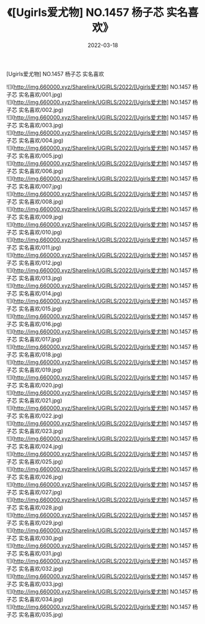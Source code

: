 ﻿---
layout: post
title:  《[Ugirls爱尤物] NO.1457 杨子芯 实名喜欢》
date:   2022-03-18
img: http://img.660000.xyz/Sharelink/UGIRLS/2022/[Ugirls爱尤物] NO.1457 杨子芯 实名喜欢/000.jpg
categories: [美女, 清纯, 唯美]
---

[Ugirls爱尤物] NO.1457 杨子芯 实名喜欢

 ![](http://img.660000.xyz/Sharelink/UGIRLS/2022/[Ugirls爱尤物] NO.1457 杨子芯 实名喜欢/001.jpg) <br>![](http://img.660000.xyz/Sharelink/UGIRLS/2022/[Ugirls爱尤物] NO.1457 杨子芯 实名喜欢/002.jpg) <br>![](http://img.660000.xyz/Sharelink/UGIRLS/2022/[Ugirls爱尤物] NO.1457 杨子芯 实名喜欢/003.jpg) <br>![](http://img.660000.xyz/Sharelink/UGIRLS/2022/[Ugirls爱尤物] NO.1457 杨子芯 实名喜欢/004.jpg) <br>![](http://img.660000.xyz/Sharelink/UGIRLS/2022/[Ugirls爱尤物] NO.1457 杨子芯 实名喜欢/005.jpg) <br>![](http://img.660000.xyz/Sharelink/UGIRLS/2022/[Ugirls爱尤物] NO.1457 杨子芯 实名喜欢/006.jpg) <br>![](http://img.660000.xyz/Sharelink/UGIRLS/2022/[Ugirls爱尤物] NO.1457 杨子芯 实名喜欢/007.jpg) <br>![](http://img.660000.xyz/Sharelink/UGIRLS/2022/[Ugirls爱尤物] NO.1457 杨子芯 实名喜欢/008.jpg) <br>![](http://img.660000.xyz/Sharelink/UGIRLS/2022/[Ugirls爱尤物] NO.1457 杨子芯 实名喜欢/009.jpg) <br>![](http://img.660000.xyz/Sharelink/UGIRLS/2022/[Ugirls爱尤物] NO.1457 杨子芯 实名喜欢/010.jpg) <br>![](http://img.660000.xyz/Sharelink/UGIRLS/2022/[Ugirls爱尤物] NO.1457 杨子芯 实名喜欢/011.jpg) <br>![](http://img.660000.xyz/Sharelink/UGIRLS/2022/[Ugirls爱尤物] NO.1457 杨子芯 实名喜欢/012.jpg) <br>![](http://img.660000.xyz/Sharelink/UGIRLS/2022/[Ugirls爱尤物] NO.1457 杨子芯 实名喜欢/013.jpg) <br>![](http://img.660000.xyz/Sharelink/UGIRLS/2022/[Ugirls爱尤物] NO.1457 杨子芯 实名喜欢/014.jpg) <br>![](http://img.660000.xyz/Sharelink/UGIRLS/2022/[Ugirls爱尤物] NO.1457 杨子芯 实名喜欢/015.jpg) <br>![](http://img.660000.xyz/Sharelink/UGIRLS/2022/[Ugirls爱尤物] NO.1457 杨子芯 实名喜欢/016.jpg) <br>![](http://img.660000.xyz/Sharelink/UGIRLS/2022/[Ugirls爱尤物] NO.1457 杨子芯 实名喜欢/017.jpg) <br>![](http://img.660000.xyz/Sharelink/UGIRLS/2022/[Ugirls爱尤物] NO.1457 杨子芯 实名喜欢/018.jpg) <br>![](http://img.660000.xyz/Sharelink/UGIRLS/2022/[Ugirls爱尤物] NO.1457 杨子芯 实名喜欢/019.jpg) <br>![](http://img.660000.xyz/Sharelink/UGIRLS/2022/[Ugirls爱尤物] NO.1457 杨子芯 实名喜欢/020.jpg) <br>![](http://img.660000.xyz/Sharelink/UGIRLS/2022/[Ugirls爱尤物] NO.1457 杨子芯 实名喜欢/021.jpg) <br>![](http://img.660000.xyz/Sharelink/UGIRLS/2022/[Ugirls爱尤物] NO.1457 杨子芯 实名喜欢/022.jpg) <br>![](http://img.660000.xyz/Sharelink/UGIRLS/2022/[Ugirls爱尤物] NO.1457 杨子芯 实名喜欢/023.jpg) <br>![](http://img.660000.xyz/Sharelink/UGIRLS/2022/[Ugirls爱尤物] NO.1457 杨子芯 实名喜欢/024.jpg) <br>![](http://img.660000.xyz/Sharelink/UGIRLS/2022/[Ugirls爱尤物] NO.1457 杨子芯 实名喜欢/025.jpg) <br>![](http://img.660000.xyz/Sharelink/UGIRLS/2022/[Ugirls爱尤物] NO.1457 杨子芯 实名喜欢/026.jpg) <br>![](http://img.660000.xyz/Sharelink/UGIRLS/2022/[Ugirls爱尤物] NO.1457 杨子芯 实名喜欢/027.jpg) <br>![](http://img.660000.xyz/Sharelink/UGIRLS/2022/[Ugirls爱尤物] NO.1457 杨子芯 实名喜欢/028.jpg) <br>![](http://img.660000.xyz/Sharelink/UGIRLS/2022/[Ugirls爱尤物] NO.1457 杨子芯 实名喜欢/029.jpg) <br>![](http://img.660000.xyz/Sharelink/UGIRLS/2022/[Ugirls爱尤物] NO.1457 杨子芯 实名喜欢/030.jpg) <br>![](http://img.660000.xyz/Sharelink/UGIRLS/2022/[Ugirls爱尤物] NO.1457 杨子芯 实名喜欢/031.jpg) <br>![](http://img.660000.xyz/Sharelink/UGIRLS/2022/[Ugirls爱尤物] NO.1457 杨子芯 实名喜欢/032.jpg) <br>![](http://img.660000.xyz/Sharelink/UGIRLS/2022/[Ugirls爱尤物] NO.1457 杨子芯 实名喜欢/033.jpg) <br>![](http://img.660000.xyz/Sharelink/UGIRLS/2022/[Ugirls爱尤物] NO.1457 杨子芯 实名喜欢/034.jpg) <br>![](http://img.660000.xyz/Sharelink/UGIRLS/2022/[Ugirls爱尤物] NO.1457 杨子芯 实名喜欢/035.jpg) <br>